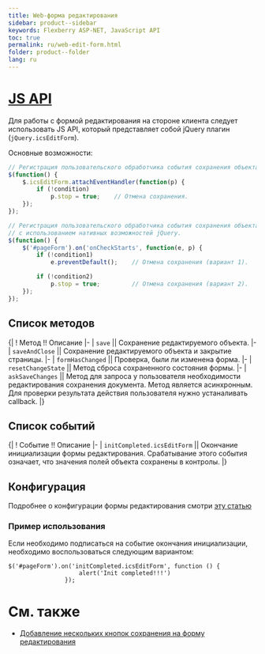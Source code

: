 ```yaml
---
title: Web-форма редактирования
sidebar: product--sidebar
keywords: Flexberry ASP-NET, JavaScript API
toc: true
permalink: ru/web-edit-form.html
folder: product--folder
lang: ru
---
```

# [JS API](java-script-a-p-i.html)
Для работы с формой редактирования на стороне клиента следует использовать JS API, который представляет собой jQuery плагин (`jQuery.icsEditForm`).

Основные возможности:
```javascript
// Регистрация пользовательского обработчика события сохранения объекта (предпочтительный вариант).
$(function() {
    $.icsEditForm.attachEventHandler(function(p) {
        if (!condition)
            p.stop = true;    // Отмена сохранения.
    });
});

// Регистрация пользовательского обработчика события сохранения объекта 
// с использованием нативных возможностей jQuery.
$(function() {
    $('#pageForm').on('onCheckStarts', function(e, p) {
        if (!condition1)
            e.preventDefault();    // Отмена сохранения (вариант 1).

        if (!condition2)
            p.stop = true;         // Отмена сохранения (вариант 2).
    });
});
```
## Список методов
{|
! Метод !! Описание
|-
| `save` || Сохранение редактируемого объекта.
|-
| `saveAndClose` || Сохранение редактируемого объекта и закрытие страницы.
|-
| `formHasChanged` || Проверка, были ли изменена форма.
|-
| `resetChangeState` || Метод сброса сохраненного состояния формы.
|-
| `askSaveChanges` || Метод для запроса у пользователя необходимости редактирования сохранения документа. Метод является асинхронным. Для проверки результата действия пользователя нужно устаналивать callback.
|}

## Список событий
{|
! Событие !! Описание
|-
| `initCompleted.icsEditForm` || Окончание инициализации формы редактирования. Срабатывание этого события означает, что значения полей объекта сохранены в контролы.
|}

## Конфигурация
Подробнее о конфигурации формы редактирования смотри [эту статью](ics-edit-form-configuration.html)

### Пример использования
Если необходимо подписаться на событие окончания инициализации, необходимо воспользоваться следующим вариантом:

```
$('#pageForm').on('initCompleted.icsEditForm', function () {
                    alert('Init completed!!!')
                });
```

# См. также
* [Добавление нескольких кнопок сохранения на форму редактирования](few-save-buttons-edit-form.html)
